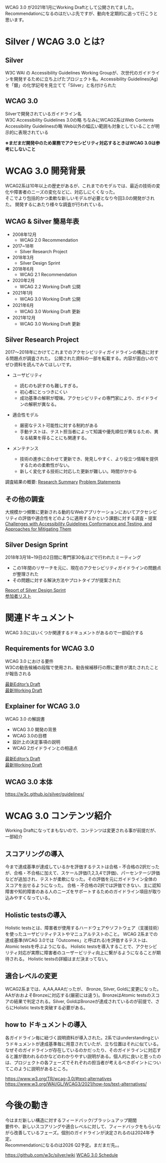 WCAG 3.0 が2021年1月にWorking Draftとして公開されてました。
Recommendationになるのはだいぶ先ですが、動向を定期的に追って行こうと思います。

# Silver / WCAG 3.0 とは?

## Silver

W3C WAI の Accessibility Guidelines Working Groupが、次世代のガイドラインを開発するために立ち上げたプロジェクト名。Accessibility Guidelines(Ag) を「銀」の化学記号を見立てて「Silver」と名付けられた

## WCAG 3.0

Silverで開発されているガイドライン名   
W3C Accessibility Guidelines 3.0の略
ちなみにWCAG2系はWeb Contents Accessibility Guidelinesの略
Web以外の幅広い範囲も対象としていることが明示的に表現されている

**※まだまだ開発中のため業務でアクセシビリティ対応するときはWCAG 3.0は参考にしないこと**

# WCAG 3.0 開発背景

WCAG2系は10年以上の歴史があるが、これまでのモデルでは、最近の技術の変化や障害者のニーズの変化などに、対応しにくくなった。  
そこでより包括的かつ柔軟な新しいモデルが必要となり今回3.0の開発がされた。
開発するにあたり様々な調査が行われている。

## WCAG & Silver 簡易年表

- 2008年12月
  - WCAG 2.0 Recommendation
- 2017~18年
  - Silver Research Project
- 2018年3月
  - Silver Design Sprint
- 2018年6月
  - WCAG 2.1 Recommendation
- 2020年2月
  - WCAG 2.2 Working Draft 公開
- 2021年1月
  - WCAG 3.0 Working Draft 公開
- 2021年6月
  - WCAG 3.0 Working Draft 更新
- 2021年12月
  - WCAG 3.0 Working Draft 更新

## Silver Research Project

2017〜2018年にかけてこれまでのアクセシビリティガイドラインの構造に対する問題点が調査された。
公開された資料の一部を転載する。内容が面白いのでぜひ資料を読んでみてほしいです。

* ユーザビリティ
  * 読むのも訳すのも難しすぎる。
  * 初心者にとっつきにくい
  * 成功基準の解釈が曖昧。アクセシビリティの専門家により、ガイドラインの解釈が異なる。

* 適合性モデル
  * 厳密なテスト可能性に対する制約がある
  * 手動テストは、テスト担当者によって知識や優先順位が異なるため、異なる結果を得ることにも関連する。
* メンテナンス
  * 技術の進歩に合わせて更新でき、発見しやすく、より役立つ情報を提供するための柔軟性がない。
  * 新しく変化する技術に対応した更新が難しい。時間がかかる

調査結果の概要:
[Research Summary](https://docs.google.com/presentation/d/1POs7orJ4ALB0bq5_vyo4v8RxDcr-5ctwD1noVgpXuJc/edit#slide=id.gc6f73a04f_0_0)
[Problem Statements](https://www.w3.org/WAI/GL/task-forces/silver/wiki/Problem_Statements#Too_Difficult_to_Read)

## その他の調査

大規模かつ頻繁に更新される動的なWebアプリケーションにおいてアクセシビリティの評価や適合性をどのように適用するかという課題に対する調査・提案
[Challenges with Accessibility Guidelines Conformance and Testing, and Approaches for Mitigating Them](https://www.w3.org/TR/accessibility-conformance-challenges/)

## Silver Design Sprint

2018年3月18~19日の2日間に専門家30名ほどで行われたミーティング
- この1年間のリサーチを元に、現在のアクセシビリティガイドラインの問題点が整理された
- その問題に対する解決方法やプロトタイプが提案された

[Report of Silver Design Sprint](https://www.w3.org/community/silver/draft-final-report-of-silver/)  
[参加者リスト](https://www.w3.org/WAI/GL/task-forces/silver/wiki/Design_Sprint_Participants)

# 関連ドキュメント

WCAG 3.0にはいくつか関連するドキュメントがあるので一部紹介する

## Requirements for WCAG 3.0

WCAG 3.0 における要件  
W3Cの勧告候補の段階で使用され、勧告候補移行の際に要件が満たされたことが報告される

[最新Editor’s Draft](https://w3c.github.io/silver/requirements/)  
[最新Working Draft](https://www.w3.org/TR/wcag-3.0-requirements/)

## Explainer for WCAG 3.0

WCAG 3.0 の解説書
- WCAG 3.0 開発の背景
- WCAG 3.0の目標
- 設計上の決定事項の説明
- WCAG 2ガイドラインとの相違点

[最新Editor’s Draft](https://w3c.github.io/silver/explainer/)  
[最新Working Draft](https://www.w3.org/TR/wcag-3.0-explainer/)

## WCAG 3.0 本体

https://w3c.github.io/silver/guidelines/

# WCAG 3.0 コンテンツ紹介

Working Draftになってまもないので、コンテンツは変更される事が前提だが、一部紹介

## スコアリングの導入

今まで達成基準が達成しているかを評価するテストは合格・不合格の2択だったが、合格・不合格に加えて、スケール評価(1,2,3,4で評価)、パーセンテージ評価などが追加され、テストが柔軟になった。その評価を元にガイドライン全体のスコアを出せるようになった。
合格・不合格の2択では評価できない、主に認知障害や知的障害のある人のニーズをサポートするためのガイドライン項目が取り込みやすくなっている。

## Holistic testsの導入

Holistic testsとは、障害者が使用するハードウェアやソフトウェア（支援技術）を使ったユーザビリティテストやマニュアルテストのこと。
WCAG 2系までの達成基準(WCAG 3.0では「Outcomes」と呼ばれる)を評価するテストは、Atomic testsを呼ぶようになる。
Holistic testsを導入することで、アクセシビリティ対応が実際に障害者のユーザービリティ向上に繋がるようになることが期待される。
Holistic testsの詳細はまだ決まってない。

## 適合レベルの変更

WCAG2系までは、A,AA,AAAだったが、 Bronze, Silver, Goldに変更になった。
AAがおおよそBronzeに対応する(厳密には違う)。BronzeはAtomic testsのスコアの結果で判定される。Silver, GoldはBronzeが達成されているのが前提で、さらにHolistic testsを突破する必要がある。

## how to ドキュメントの導入

各ガイドライン毎に紐づく説明資料が導入された。2系ではunderstandingというドキュメントが達成基準毎に用意されていたが、立ち位置はそれに似ている。 なぜそのガイドラインが存在しているのかだったり、そのガイドラインに対応すると誰が救われるのかなどのわかりやすい説明がある。個人的に良いと思ったのは、プロジェクトの各フェーズでそれぞれの担当者が考えるべきポイントについてこのように説明があるところ。

https://www.w3.org/TR/wcag-3.0/#text-alternatives
https://www.w3.org/WAI/GL/WCAG3/2021/how-tos/text-alternatives/

# 今後の動き

今はまだ新しい構造に対するフィードバック/ブラッシュアップ期間  
要件や、新しいスコアリングや適合レベルに対して、フィードバックをもらいながら改善しているフェーズ。個別のガイドラインが決定されるのは2024年予定。  
Recommendationになるのは2026 Q2予定。まだまだ先。。

https://github.com/w3c/silver/wiki
[WCAG 3.0 Schedule](https://docs.google.com/spreadsheets/d/1yzR1H0SnNFRELGchb_BJr4Necsrj6xVjDF1n7Tc0kTc/edit#gid=1414406908)


